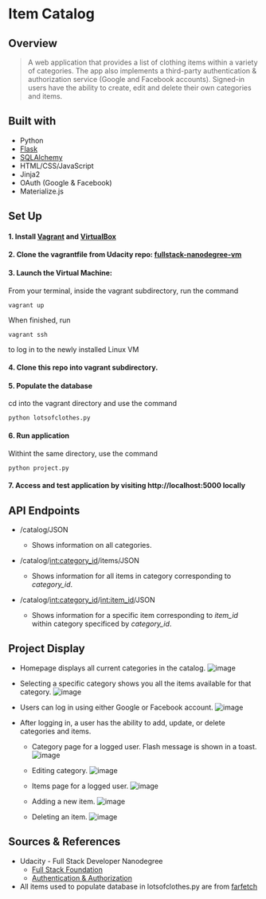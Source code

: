 # Item Catalog #


## Overview
> A web application that provides a list of clothing items within a variety of categories. The app also implements a third-party authentication & authorization service (Google and Facebook accounts). Signed-in users have the ability to create, edit and delete their own categories and items.

## Built with 

  * Python
  * [Flask](http://flask.pocoo.org)
  * [SQLAlchemy](http://www.sqlalchemy.org)
  * HTML/CSS/JavaScript
  * Jinja2
  * OAuth (Google & Facebook)
  * Materialize.js

## Set Up

#### 1. Install [Vagrant](https://www.vagrantup.com/downloads.html) and [VirtualBox](https://www.virtualbox.org/wiki/Downloads)

#### 2. Clone the vagrantfile from Udacity repo: [fullstack-nanodegree-vm](https://github.com/udacity/fullstack-nanodegree-vm)

#### 3. Launch the Virtual Machine:

From your terminal, inside the vagrant subdirectory, run the command

    vagrant up

When finished, run

    vagrant ssh

to log in to the newly installed Linux VM

#### 4. Clone this repo into vagrant subdirectory. 

#### 5. Populate the database

cd into the vagrant directory and use the command

    python lotsofclothes.py

#### 6. Run application 

Withint the same directory, use the command 

    python project.py

#### 7. Access and test application by visiting http://localhost:5000 locally

## API Endpoints

  * /catalog/JSON
    * Shows information on all categories.

  * /catalog/<int:category_id>/items/JSON
    * Shows information for all items in category corresponding to *category_id*.

  * /catalog/<int:category_id>/<int:item_id>/JSON
    * Shows information for a specific item corresponding to *item_id* within category specificed by *category_id*.

## Project Display 

  * Homepage displays all current categories in the catalog.
![image](/docs/category.png?raw=true "Category Page")

  * Selecting a specific category shows you all the items available for that category. 
![image](/docs/items.png?raw=true "Items Page")

  * Users can log in using either Google or Facebook account. 
![image](/docs/login.png?raw=true "Login Page")

  * After logging in, a user has the ability to add, update, or delete categories and items.
 
    * Category page for a logged user. Flash message is shown in a toast. 
![image](/docs/category_log.png?raw=true "Category Page")

    * Editing category.
![image](/docs/edit.png?raw=true "Category Page")

    * Items page for a logged user. 
![image](/docs/items_log.png?raw=true "Category Page")

    * Adding a new item.
![image](/docs/newitem.png?raw=true "Category Page")

    * Deleting an item.
![image](/docs/delete.png?raw=true "Category Page")

## Sources & References 
  * Udacity - Full Stack Developer Nanodegree
    * [Full Stack Foundation](https://classroom.udacity.com/courses/ud088)
    * [Authentication & Authorization](https://classroom.udacity.com/courses/ud330/lessons/3960758610/concepts/39804189050923)
  * All items used to populate database in lotsofclothes.py are from [farfetch](www.farfetch.com)


    



